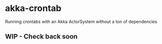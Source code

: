 # akka-crontab
Running crontabs with an Akka ActorSystem without a ton of dependencies

## WIP - Check back soon
